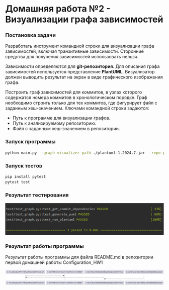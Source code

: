 # Домашняя работа №2 - Визуализации графа зависимостей
### Постановка задачи

Разработать инструмент командной строки для визуализации графа
зависимостей, включая транзитивные зависимости. Сторонние средства для
получения зависимостей использовать нельзя.

Зависимости определяются для <strong>git-репозитория</strong>. Для описания графа
зависимостей используется представление <strong>PlantUML</strong>. Визуализатор должен
выводить результат на экран в виде графического изображения графа.

Построить граф зависимостей для коммитов, в узлах которого содержатся
номера коммитов в хронологическом порядке. Граф необходимо строить только
для тех коммитов, где фигурирует файл с заданным хеш-значением.
Ключами командной строки задаются:
- Путь к программе для визуализации графов.
- Путь к анализируемому репозиторию.
- Файл с заданным хеш-значением в репозитории.

### Запуск программы
```bash
python main.py --graph-visualizer-path ./plantuml-1.2024.7.jar --repo-path <путь_к_репозиторию> --file-hash <путь_к_файлу>
```

### Запуск тестов
```bash
pip install pytest
pytest test
```

### Результат тестирования
![Tests](https://github.com/Balex7777/Configuration_HW2/blob/main/images/test.png)

### Результат работы программы

Результат работы программы для файла README.md в репозитории первой домашней работы Configuration_HW1

![graph](https://github.com/Balex7777/Configuration_HW2/blob/main/dependency_graph.png)

